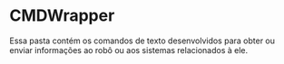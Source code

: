 # CMDWrapper
Essa pasta contém os comandos de texto desenvolvidos para obter ou enviar informações ao robô ou aos sistemas relacionados à ele.